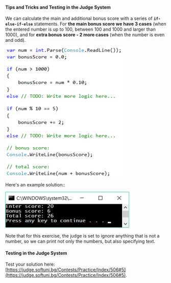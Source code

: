#### Tips and Tricks and Testing in the Judge System

We can calculate the main and additional bonus score with a series of **`if-else-if-else`** statements. For **the main bonus score we have 3 cases** (when the entered number is up to 100, between 100 and 1000 and larger than 1000), and for **extra bonus score - 2 more cases** (when the number is even and odd).

![](/assets/chapter-3-images/06.Bonus-score-01.png)

Here's an example solution::

![](/assets/chapter-3-images/06.Bonus-score-02.png)

Note that for this exercise, the judge is set to ignore anything that is not a number, so we can print not only the numbers, but also specifying text.

#### Testing in the Judge System

Test your solution here: [https://judge.softuni.bg/Contests/Practice/Index/506#5](https://judge.softuni.bg/Contests/Practice/Index/506#5).
